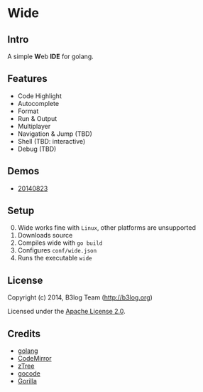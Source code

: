 # Wide #

## Intro ##
A simple <b>W</b>eb **IDE** for golang.

## Features ##

* Code Highlight
* Autocomplete
* Format
* Run & Output
* Multiplayer
* Navigation & Jump (TBD)
* Shell (TBD: interactive)
* Debug (TBD)

## Demos ##
* [20140823](http://b3log.org/wide/demo/20140823.html)

## Setup ##

0. Wide works fine with `Linux`, other platforms are unsupported
1. Downloads source
2. Compiles wide with `go build` 
3. Configures `conf/wide.json`
4. Runs the executable `wide`

## License ##

Copyright (c) 2014, B3log Team (http://b3log.org)

Licensed under the [Apache License 2.0](https://github.com/b3log/wide/blob/master/LICENSE).

## Credits ##

* [golang](http://golang.org)
* [CodeMirror](https://github.com/marijnh/CodeMirror)
* [zTree](https://github.com/zTree/zTree_v3) 
* [gocode](https://github.com/nsf/gocode)
* [Gorilla](https://github.com/gorilla)
